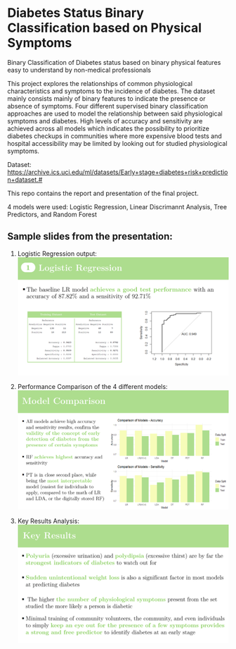 # Diabetes Status Binary Classification based on Physical Symptoms
Binary Classification of Diabetes status based on binary physical features easy to understand by non-medical professionals

This project explores the relationships of common physiological characteristics and symptoms to the incidence of diabetes. The dataset mainly consists mainly of binary features to indicate the presence or absence of symptoms. Four different supervised binary classification approaches are used to model the relationship between said physiological symptoms and diabetes. High levels of accuracy and sensitivity are achieved across all models which indicates the possibility to prioritize diabetes checkups in communities where more expensive blood tests and hospital accessibility may be limited by looking out for studied physiological symptoms.

Dataset: https://archive.ics.uci.edu/ml/datasets/Early+stage+diabetes+risk+prediction+dataset.#

This repo contains the report and presentation of the final project.

4 models were used: Logistic Regression, Linear Discrimannt Analysis, Tree Predictors, and Random Forest

## Sample slides from the presentation:

1. Logistic Regression output:
![logistic_regression](https://github.com/shihab1h/diabetes_classification/blob/main/Screenshots/model_1_logistic_reg.png)

2. Performance Comparison of the 4 different models:
![performance_comparison](https://github.com/shihab1h/diabetes_classification/blob/main/Screenshots/model_performance_comparison.png)

3. Key Results Analysis:
![key_results](https://github.com/shihab1h/diabetes_classification/blob/main/Screenshots/key_results.png)
